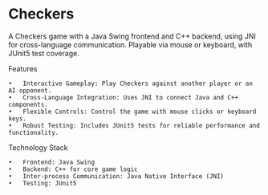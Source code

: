 # Checkers
A Checkers game with a Java Swing frontend and C++ backend, using JNI for cross-language communication. Playable via mouse or keyboard, with JUnit5 test coverage.


Features

	•	Interactive Gameplay: Play Checkers against another player or an AI opponent.
	•	Cross-Language Integration: Uses JNI to connect Java and C++ components.
	•	Flexible Controls: Control the game with mouse clicks or keyboard keys.
	•	Robust Testing: Includes JUnit5 tests for reliable performance and functionality.

Technology Stack

	•	Frontend: Java Swing
	•	Backend: C++ for core game logic
	•	Inter-process Communication: Java Native Interface (JNI)
	•	Testing: JUnit5
